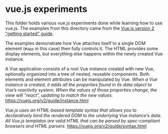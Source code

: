 vue.js experiments
==================

This folder holds various vue.js experiments done while learning how to use vue.js.  The examples from this directory came from the [Vue.js version 2 "getting started" guide](https://vuejs.org/v2/guide/).

The examples demonstrate how Vue attaches itself to a single DOM element (`#app` in this case) then fully controls it. The HTML provides some display elements, but everything else happens within the newly created Vue instance.

A Vue application consists of a root Vue instance created with new Vue, optionally organized into a tree of nested, reusable components.  Both elements and element attributes can be manipulated by Vue.  _When a Vue instance is created, it adds all the properties found in its data object to Vue’s reactivity system. When the values of those properties change, the view will “react”, updating to match the new values._ https://vuejs.org/v2/guide/instance.html

_Vue.js uses an HTML-based template syntax that allows you to declaratively bind the rendered DOM to the underlying Vue instance’s data. All Vue.js templates are valid HTML that can be parsed by spec-compliant browsers and HTML parsers._ https://vuejs.org/v2/guide/syntax.html

